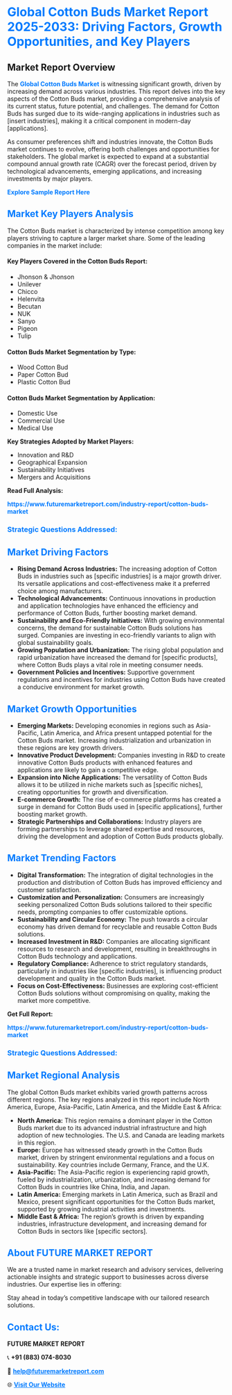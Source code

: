 <h1 style="color: #007BFF;">Global Cotton Buds Market Report 2025-2033: Driving Factors, Growth Opportunities, and Key Players</h1>

<section id="overview">
<h2>Market Report Overview</h2>
<p>The <a href="https://www.futuremarketreport.com/industry-report/cotton-buds-market" style="color: #007BFF; text-decoration: none;"><strong>Global Cotton Buds Market</strong></a> is witnessing significant growth, driven by increasing demand across various industries. This report delves into the key aspects of the Cotton Buds market, providing a comprehensive analysis of its current status, future potential, and challenges. The demand for Cotton Buds has surged due to its wide-ranging applications in industries such as [insert industries], making it a critical component in modern-day [applications].</p>
<p>As consumer preferences shift and industries innovate, the Cotton Buds market continues to evolve, offering both challenges and opportunities for stakeholders. The global market is expected to expand at a substantial compound annual growth rate (CAGR) over the forecast period, driven by technological advancements, emerging applications, and increasing investments by major players.</p>
</section>

<section id="overview">
<p><a href="https://www.futuremarketreport.com/request-sample/reportId=91663" style="color: #007BFF; text-decoration: none;"><strong>Explore Sample Report Here</strong></a></p>
</section>

<section id="key-players">
<h2 style="color: #007BFF;">Market Key Players Analysis</h2>
<p>The Cotton Buds market is characterized by intense competition among key players striving to capture a larger market share. Some of the leading companies in the market include:</p>
<h4>Key Players Covered in the Cotton Buds Report:</h4>
<ul><li>Jhonson &amp; Jhonson</li><li>Unilever</li><li>Chicco</li><li>Helenvita</li><li>Becutan</li><li>NUK</li><li>Sanyo</li><li>Pigeon</li><li>Tulip</li></ul>
<h4>Cotton Buds Market Segmentation by Type:</h4>
<ul><li>Wood Cotton Bud</li><li>Paper Cotton Bud</li><li>Plastic Cotton Bud</li></ul>

<h4>Cotton Buds Market Segmentation by Application:</h4>
<ul><li>Domestic Use</li><li>Commercial Use</li><li>Medical Use</li></ul>
<p><strong>Key Strategies Adopted by Market Players:</strong></p>
<ul>
<li>Innovation and R&D</li>
<li>Geographical Expansion</li>
<li>Sustainability Initiatives</li>
<li>Mergers and Acquisitions</li>
</ul>
</section>

<section>
<p><strong>Read Full Analysis: </strong></p><a href="https://www.futuremarketreport.com/industry-report/cotton-buds-market" style="color: #007BFF; text-decoration: none;"><strong>https://www.futuremarketreport.com/industry-report/cotton-buds-market</strong></a>
<h3 style="color: #007BFF;">Strategic Questions Addressed:</h3>
</section>

<section id="driving-factors">
<h2 style="color: #007BFF;">Market Driving Factors</h2>
<ul>
<li><strong>Rising Demand Across Industries:</strong> The increasing adoption of Cotton Buds in industries such as [specific industries] is a major growth driver. Its versatile applications and cost-effectiveness make it a preferred choice among manufacturers.</li>
<li><strong>Technological Advancements:</strong> Continuous innovations in production and application technologies have enhanced the efficiency and performance of Cotton Buds, further boosting market demand.</li>
<li><strong>Sustainability and Eco-Friendly Initiatives:</strong> With growing environmental concerns, the demand for sustainable Cotton Buds solutions has surged. Companies are investing in eco-friendly variants to align with global sustainability goals.</li>
<li><strong>Growing Population and Urbanization:</strong> The rising global population and rapid urbanization have increased the demand for [specific products], where Cotton Buds plays a vital role in meeting consumer needs.</li>
<li><strong>Government Policies and Incentives:</strong> Supportive government regulations and incentives for industries using Cotton Buds have created a conducive environment for market growth.</li>
</ul>
</section>

<section id="growth-opportunities">
<h2 style="color: #007BFF;">Market Growth Opportunities</h2>
<ul>
<li><strong>Emerging Markets:</strong> Developing economies in regions such as Asia-Pacific, Latin America, and Africa present untapped potential for the Cotton Buds market. Increasing industrialization and urbanization in these regions are key growth drivers.</li>
<li><strong>Innovative Product Development:</strong> Companies investing in R&D to create innovative Cotton Buds products with enhanced features and applications are likely to gain a competitive edge.</li>
<li><strong>Expansion into Niche Applications:</strong> The versatility of Cotton Buds allows it to be utilized in niche markets such as [specific niches], creating opportunities for growth and diversification.</li>
<li><strong>E-commerce Growth:</strong> The rise of e-commerce platforms has created a surge in demand for Cotton Buds used in [specific applications], further boosting market growth.</li>
<li><strong>Strategic Partnerships and Collaborations:</strong> Industry players are forming partnerships to leverage shared expertise and resources, driving the development and adoption of Cotton Buds products globally.</li>
</ul>
</section>

<section id="trending-factors">
<h2 style="color: #007BFF;">Market Trending Factors</h2>
<ul>
<li><strong>Digital Transformation:</strong> The integration of digital technologies in the production and distribution of Cotton Buds has improved efficiency and customer satisfaction.</li>
<li><strong>Customization and Personalization:</strong> Consumers are increasingly seeking personalized Cotton Buds solutions tailored to their specific needs, prompting companies to offer customizable options.</li>
<li><strong>Sustainability and Circular Economy:</strong> The push towards a circular economy has driven demand for recyclable and reusable Cotton Buds solutions.</li>
<li><strong>Increased Investment in R&D:</strong> Companies are allocating significant resources to research and development, resulting in breakthroughs in Cotton Buds technology and applications.</li>
<li><strong>Regulatory Compliance:</strong> Adherence to strict regulatory standards, particularly in industries like [specific industries], is influencing product development and quality in the Cotton Buds market.</li>
<li><strong>Focus on Cost-Effectiveness:</strong> Businesses are exploring cost-efficient Cotton Buds solutions without compromising on quality, making the market more competitive.</li>
</ul>
</section>

<section>
<p><strong>Get Full Report: </strong></p><a href="https://www.futuremarketreport.com/industry-report/cotton-buds-market" style="color: #007BFF; text-decoration: none;"><strong>https://www.futuremarketreport.com/industry-report/cotton-buds-market</strong></a>
<h3 style="color: #007BFF;">Strategic Questions Addressed:</h3>
</section>


<section id="regional-analysis">
<h2 style="color: #007BFF;">Market Regional Analysis</h2>
<p>The global Cotton Buds market exhibits varied growth patterns across different regions. The key regions analyzed in this report include North America, Europe, Asia-Pacific, Latin America, and the Middle East & Africa:</p>
<ul>
<li><strong>North America:</strong> This region remains a dominant player in the Cotton Buds market due to its advanced industrial infrastructure and high adoption of new technologies. The U.S. and Canada are leading markets in this region.</li>
<li><strong>Europe:</strong> Europe has witnessed steady growth in the Cotton Buds market, driven by stringent environmental regulations and a focus on sustainability. Key countries include Germany, France, and the U.K.</li>
<li><strong>Asia-Pacific:</strong> The Asia-Pacific region is experiencing rapid growth, fueled by industrialization, urbanization, and increasing demand for Cotton Buds in countries like China, India, and Japan.</li>
<li><strong>Latin America:</strong> Emerging markets in Latin America, such as Brazil and Mexico, present significant opportunities for the Cotton Buds market, supported by growing industrial activities and investments.</li>
<li><strong>Middle East & Africa:</strong> The region’s growth is driven by expanding industries, infrastructure development, and increasing demand for Cotton Buds in sectors like [specific sectors].</li>
</ul>
</section>

<footer>
<h2 style="color: #007BFF;">About FUTURE MARKET REPORT</h2>
<p>We are a trusted name in market research and advisory services, delivering actionable insights and strategic support to businesses across diverse industries. Our expertise lies in offering:</p>

<p>Stay ahead in today’s competitive landscape with our tailored research solutions.</p>

<h2 style="color: #007BFF;">Contact Us:</h2>
<p><strong>FUTURE MARKET REPORT</strong></p>
<p>📞 <strong>+91 (883) 074-8030</strong></p>
<p>📧 <strong><a href="mailto:help@futuremarketreport.com" style="color: #007BFF;">help@futuremarketreport.com</a></strong></p>
<p>🌐 <strong><a href="https://www.futuremarketreport.com/" style="color: #007BFF;">Visit Our Website</a></strong></p>
</footer>